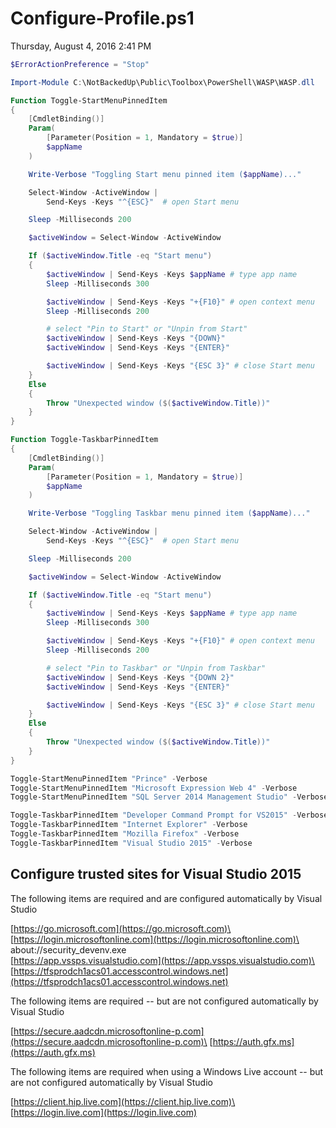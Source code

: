 ﻿# Configure-Profile.ps1

Thursday, August 4, 2016
2:41 PM

```PowerShell
$ErrorActionPreference = "Stop"

Import-Module C:\NotBackedUp\Public\Toolbox\PowerShell\WASP\WASP.dll

Function Toggle-StartMenuPinnedItem
{
    [CmdletBinding()]
    Param(
        [Parameter(Position = 1, Mandatory = $true)]
        $appName
    )

    Write-Verbose "Toggling Start menu pinned item ($appName)..."

    Select-Window -ActiveWindow |
        Send-Keys -Keys "^{ESC}"  # open Start menu

    Sleep -Milliseconds 200

    $activeWindow = Select-Window -ActiveWindow

    If ($activeWindow.Title -eq "Start menu")
    {
        $activeWindow | Send-Keys -Keys $appName # type app name
        Sleep -Milliseconds 300

        $activeWindow | Send-Keys -Keys "+{F10}" # open context menu
        Sleep -Milliseconds 200

        # select "Pin to Start" or "Unpin from Start"
        $activeWindow | Send-Keys -Keys "{DOWN}"
        $activeWindow | Send-Keys -Keys "{ENTER}"

        $activeWindow | Send-Keys -Keys "{ESC 3}" # close Start menu
    }
    Else
    {
        Throw "Unexpected window ($($activeWindow.Title))"
    }
}

Function Toggle-TaskbarPinnedItem
{
    [CmdletBinding()]
    Param(
        [Parameter(Position = 1, Mandatory = $true)]
        $appName
    )

    Write-Verbose "Toggling Taskbar menu pinned item ($appName)..."

    Select-Window -ActiveWindow |
        Send-Keys -Keys "^{ESC}"  # open Start menu

    Sleep -Milliseconds 200

    $activeWindow = Select-Window -ActiveWindow

    If ($activeWindow.Title -eq "Start menu")
    {
        $activeWindow | Send-Keys -Keys $appName # type app name
        Sleep -Milliseconds 300

        $activeWindow | Send-Keys -Keys "+{F10}" # open context menu
        Sleep -Milliseconds 200

        # select "Pin to Taskbar" or "Unpin from Taskbar"
        $activeWindow | Send-Keys -Keys "{DOWN 2}"
        $activeWindow | Send-Keys -Keys "{ENTER}"

        $activeWindow | Send-Keys -Keys "{ESC 3}" # close Start menu
    }
    Else
    {
        Throw "Unexpected window ($($activeWindow.Title))"
    }
}

Toggle-StartMenuPinnedItem "Prince" -Verbose
Toggle-StartMenuPinnedItem "Microsoft Expression Web 4" -Verbose
Toggle-StartMenuPinnedItem "SQL Server 2014 Management Studio" -Verbose

Toggle-TaskbarPinnedItem "Developer Command Prompt for VS2015" -Verbose
Toggle-TaskbarPinnedItem "Internet Explorer" -Verbose
Toggle-TaskbarPinnedItem "Mozilla Firefox" -Verbose
Toggle-TaskbarPinnedItem "Visual Studio 2015" -Verbose
```

## Configure trusted sites for Visual Studio 2015

The following items are required and are configured automatically by Visual Studio

[https://go.microsoft.com](https://go.microsoft.com)\
[https://login.microsoftonline.com](https://login.microsoftonline.com)\
about://security_devenv.exe\
[https://app.vssps.visualstudio.com](https://app.vssps.visualstudio.com)\
[https://tfsprodch1acs01.accesscontrol.windows.net](https://tfsprodch1acs01.accesscontrol.windows.net)

The following items are required -- but are not configured automatically by Visual Studio

[https://secure.aadcdn.microsoftonline-p.com](https://secure.aadcdn.microsoftonline-p.com)\
[https://auth.gfx.ms](https://auth.gfx.ms)

The following items are required when using a Windows Live account -- but are not configured automatically by Visual Studio

[https://client.hip.live.com](https://client.hip.live.com)\
[https://login.live.com](https://login.live.com)


